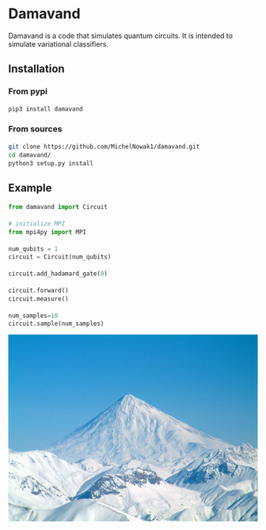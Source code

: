 # Damavand

Damavand is a code that simulates quantum circuits.
It is intended to simulate variational classifiers.

## Installation

### From pypi
```bash
pip3 install damavand
```

### From sources

```bash
git clone https://github.com/MichelNowak1/damavand.git
cd damavand/
python3 setup.py install
```

## Example

```python
from damavand import Circuit

# initialize MPI
from mpi4py import MPI

num_qubits = 1
circuit = Circuit(num_qubits)

circuit.add_hadamard_gate(0)

circuit.forward()
circuit.measure()

num_samples=10
circuit.sample(num_samples)
```

![picture](figures/Damavand_in_winter.jpg)
